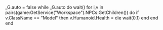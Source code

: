 _G.auto = false
while _G.auto do wait()
for i,v in pairs(game:GetService("Workspace").NPCs:GetChildren()) do
    if v.ClassName == "Model" then
        v.Humanoid.Health = die
wait(0.1)
end
end
end
